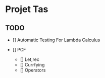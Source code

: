 # Projet Tas
## TODO
- [] Automatic Testing For Lambda Calculus

- [] PCF
  - [] Let,rec
  - [] Currfying
  - [] Operators